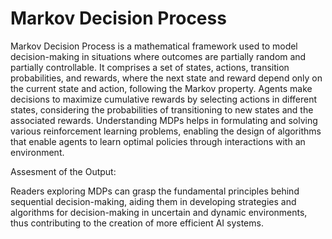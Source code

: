 # Markov Decision Process

Markov Decision Process is a mathematical framework used to model decision-making in situations where outcomes are partially random and partially controllable. It comprises a set of states, actions, transition probabilities, and rewards, where the next state and reward depend only on the current state and action, following the Markov property. Agents make decisions to maximize cumulative rewards by selecting actions in different states, considering the probabilities of transitioning to new states and the associated rewards. Understanding MDPs helps in formulating and solving various reinforcement learning problems, enabling the design of algorithms that enable agents to learn optimal policies through interactions with an environment. 

Assesment of the Output:

Readers exploring MDPs can grasp the fundamental principles behind sequential decision-making, aiding them in developing strategies and algorithms for decision-making in uncertain and dynamic environments, thus contributing to the creation of more efficient AI systems.

